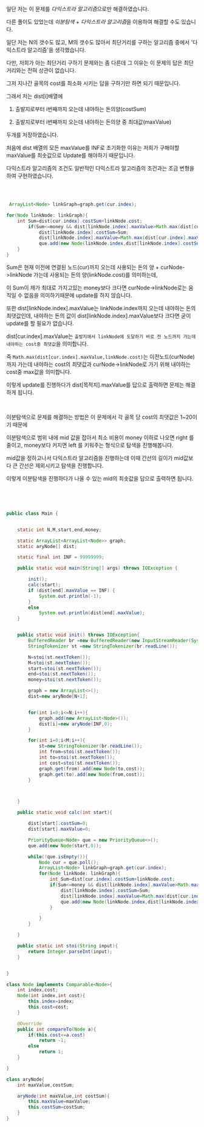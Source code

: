 일단 저는 이 문제를 *다익스트라 알고리즘*으로만 해결하였습니다.

다른 풀이도 있었는데 *이분탐색* + *다익스트라 알고리즘*을 이용하여 해결할 수도 있습니다.

일단 저는 N의 갯수도 많고, M의 갯수도 많아서 최단거리를 구하는 알고리즘 중에서 '다익스트라 알고리즘'을 생각했습니다.

다만, 저희가 아는 최단거리 구하기 문제와는 좀 다른데 그 이유는 이 문제의 답은 최단거리와는 전혀 상관이 없습니다.

그저 지나간 골목의 cost를 최소화 시키는 답을 구하기만 하면 되기 때문입니다.

그래서 저는 dist[i]배열에 

1. 출발지로부터 i번째까지 오는데 내야하는 돈의양(costSum) 

2. 출발지로부터 i번째까지 오는데 내야하는 돈의양 중 최대값(maxValue)

두개를 저장하였습니다.

처음에 dist 배열의 모든 maxValue를 INF로 초기화한 이유는 저희가 구해야할 maxValue를 최솟값으로 Update를 해야하기 때문입니다.

다익스트라 알고리즘의 조건도 일반적인 다익스트라 알고리즘의 조건과는 조금 변형을 하여 구현하였습니다.

<br/>

```java

 ArrayList<Node> linkGraph=graph.get(cur.index);

for(Node linkNode: linkGraph){
    int Sum=dist[cur.index].costSum+linkNode.cost;
        if(Sum<=money && dist[linkNode.index].maxValue>Math.max(dist[cur.index].maxValue,linkNode.cost)){
            dist[linkNode.index].costSum=Sum;
            dist[linkNode.index].maxValue=Math.max(dist[cur.index].maxValue,linkNode.cost);
            que.add(new Node(linkNode.index,dist[linkNode.index].costSum));
    }
}


```

Sum은 현재 이전에 연결된 노드(cur)까지 오는데 사용되는 돈의 양 + curNode->linkNode 가는데 사용되는 돈의 양(linkNode.cost)를 의미하는데,

이 Sum이 제가 최대로 가지고있는 money보다 크다면 curNode->linkNode로는 움직일 수 없음을 의미하기때문에 update를 하지 않습니다.

또한 dist[linkNode.index].maxValue는 linkNode.index까지 오는데 내야하는 돈의 최댓값인데, 내야하는 돈의 값이 dist[linkNode.index].maxValue보다 크다면 굳이 update를 할 필요가 없습니다.

dist[cur.index].maxValue는 `출발지에서 linkNode에 도달하기 바로 전 노드까지 가는데 내야하는 cost중 최댓값`을 의미합니다.

즉 `Math.max(dist[cur.index].maxValue,linkNode.cost)`는 이전노드(curNode)까지 가는데 내야하는 cost의 최댓값과 curNode->linkNode로 가기 위해 내야하는 cost중 max값을 의미합니다.

이렇게 update를 진행하다가 dist[목적지].maxValue를 답으로 출력하면 문제는 해결하게 됩니다.

<br/>

이분탐색으로 문제를 해결하는 방법은 이 문제에서 각 골목 당 cost의 최댓값은 1~20이기 때문에

이분탐색으로 범위 내에 mid 값을 잡아서 최소 비용이 money 이하로 나오면 right 를 줄이고, money보다 커지면 left 를 키워주는 형식으로 탐색을 진행해봅니다.

mid값을 정하고나서 다익스트라 알고리즘을 진행하는데 이때 간선의 길이가 mid값보다 큰 간선은 제외시키고 탐색을 진행합니다.

이렇게 이분탐색을 진행하다가 나올 수 있는 mid의 최솟값을 답으로 출력하면 됩니다.


<br/>



<br/>



```java

public class Main {


    static int N,M,start,end,money;

    static ArrayList<ArrayList<Node>> graph;
    static aryNode[] dist;

    static final int INF = 99999999;

    public static void main(String[] args) throws IOException {

        init();
        calc(start);
        if (dist[end].maxValue == INF) {
            System.out.println(-1);
        }
        else
            System.out.println(dist[end].maxValue);
    }


    public static void init() throws IOException{
        BufferedReader br =new BufferedReader(new InputStreamReader(System.in));
        StringTokenizer st =new StringTokenizer(br.readLine());

        N=stoi(st.nextToken());
        M=stoi(st.nextToken());
        start=stoi(st.nextToken());
        end=stoi(st.nextToken());
        money=stoi(st.nextToken());

        graph = new ArrayList<>();
        dist=new aryNode[N+1];


        for(int i=0;i<=N;i++){
            graph.add(new ArrayList<Node>());
            dist[i]=new aryNode(INF,0);
        }

        for(int i=0;i<M;i++){
            st=new StringTokenizer(br.readLine());
            int from=stoi(st.nextToken());
            int to=stoi(st.nextToken());
            int cost=stoi(st.nextToken());
            graph.get(from).add(new Node(to,cost));
            graph.get(to).add(new Node(from,cost));
        }



    }

    public static void calc(int start){

        dist[start].costSum=0;
        dist[start].maxValue=0;

        PriorityQueue<Node> que = new PriorityQueue<>();
        que.add(new Node(start,0));

        while(!que.isEmpty()){
            Node cur = que.poll();
            ArrayList<Node> linkGraph=graph.get(cur.index);
            for(Node linkNode: linkGraph){
                int Sum=dist[cur.index].costSum+linkNode.cost;
                if(Sum<=money && dist[linkNode.index].maxValue>Math.max(dist[cur.index].maxValue,linkNode.cost)){
                    dist[linkNode.index].costSum=Sum;
                    dist[linkNode.index].maxValue=Math.max(dist[cur.index].maxValue,linkNode.cost);
                    que.add(new Node(linkNode.index,dist[linkNode.index].costSum));
                }

            }
        }

    }

    public static int stoi(String input){
        return Integer.parseInt(input);
    }


}

class Node implements Comparable<Node>{
    int index,cost;
    Node(int index,int cost){
        this.index=index;
        this.cost=cost;
    }

    @Override
    public int compareTo(Node a){
        if(this.cost<=a.cost)
            return -1;
        else
            return 1;
    }

}

class aryNode{
    int maxValue,costSum;

    aryNode(int maxValue,int costSum){
        this.maxValue=maxValue;
        this.costSum=costSum;
    }
}



```